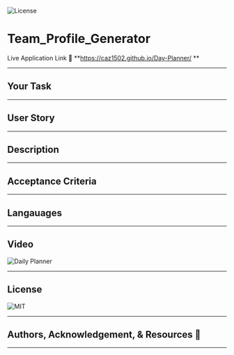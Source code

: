 ![License](https://img.shields.io/static/v1?label=License&message=MIT&color=blue)

# Team_Profile_Generator


Live Application Link 👀 **https://caz1502.github.io/Day-Planner/ **

---

## Your Task

---

## User Story

---

## Description

--- 

## Acceptance Criteria

---

## Langauages

--- 

## Video
![Daily Planner](./assets/images/dailyPlanner.JPG)

---

## License

  ![MIT](https://opensource.org/licenses/MIT/)

---

## Authors, Acknowledgement, & Resources 🤝

---
